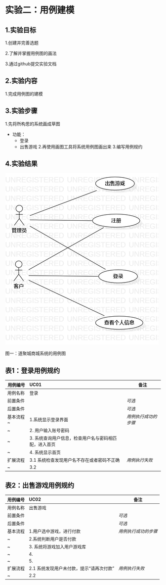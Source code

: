 # 实验二：用例建模

## 1.实验目标
1.创建并完善选题

2.了解并掌握用例图的画法

3.通过github提交实验文档

## 2.实验内容
1.完成用例图的建模

## 3.实验步骤
1.先将所构思的系统画成草图
- 功能：
    - 登录
    - 出售游戏
2.再使用画图工具将系统用例图画出来
3.编写用例规约

## 4.实验结果

![用例图](./lab2-UseCaseDiagram1.jpg)

图一：道聚城商城系统的用例图

## 表1：登录用例规约  

用例编号  | UC01 | 备注  
-|:-|-  
用例名称  | 登录  |   
前置条件  |      | *可选*   
后置条件  |      | *可选*   
基本流程  ~| 1.系统显示登录界面  |   *用例执行成功的步骤* 
~| 2. 用户输入账号密码  |   
~| 3. 系统查询用户信息，检查用户名与密码相匹配，进入首页  |   
~| 4. 系统显示首页  |    
扩展流程  | 3.1  系统检查发现用户名不存在或者密码不正确 |*用例执行失败*    
~| 3.2   |  



## 表2：出售游戏用例规约  

用例编号  | UC02 | 备注  
-|:-|-  
用例名称  | 出售游戏 |   
前置条件  |      | *可选*   
后置条件  |      | *可选*   
基本流程  | 1.用户选中游戏，进行付款  |*用例执行成功的步骤*    
~| 2.系统判断用户是否付款  |   
~| 3. 系统将游戏加入用户游戏库  |   
~| 4.   |   
~| 5.   |  
扩展流程  | 2.1 系统发现用户未付款，提示“请再次付款”  |*用例执行失败*    
~| 2.2   |  


